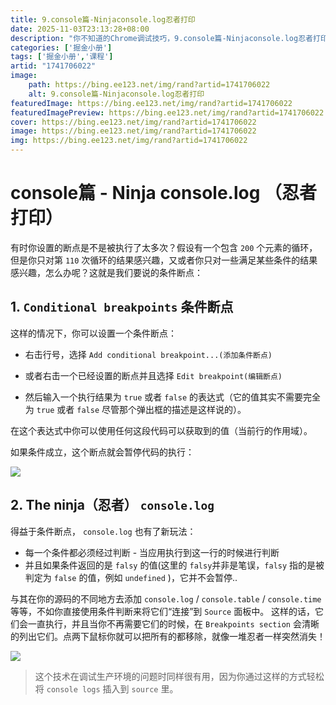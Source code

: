 ```yaml
---
title: 9.console篇-Ninjaconsole.log忍者打印
date: 2025-11-03T23:13:28+08:00
description: "你不知道的Chrome调试技巧，9.console篇-Ninjaconsole.log忍者打印"
categories: ['掘金小册']
tags: ['掘金小册','课程']
artid: "1741706022"
image:
    path: https://bing.ee123.net/img/rand?artid=1741706022
    alt: 9.console篇-Ninjaconsole.log忍者打印
featuredImage: https://bing.ee123.net/img/rand?artid=1741706022
featuredImagePreview: https://bing.ee123.net/img/rand?artid=1741706022
cover: https://bing.ee123.net/img/rand?artid=1741706022
image: https://bing.ee123.net/img/rand?artid=1741706022
img: https://bing.ee123.net/img/rand?artid=1741706022
---
```


# console篇 - Ninja console.log （忍者打印） 

有时你设置的断点是不是被执行了太多次？假设有一个包含 `200` 个元素的循环，但是你只对第 `110`  次循环的结果感兴趣，又或者你只对一些满足某些条件的结果感兴趣，怎么办呢？这就是我们要说的条件断点：

## 1. `Conditional breakpoints` 条件断点

这样的情况下，你可以设置一个条件断点：

- 右击行号，选择 `Add conditional breakpoint...(添加条件断点)`
- 或者右击一个已经设置的断点并且选择 `Edit breakpoint(编辑断点)`

- 然后输入一个执行结果为 `true` 或者 `false` 的表达式（它的值其实不需要完全为 `true` 或者 `false` 尽管那个弹出框的描述是这样说的）。

在这个表达式中你可以使用任何这段代码可以获取到的值（当前行的作用域）。

如果条件成立，这个断点就会暂停代码的执行：

![](https://p1-jj.byteimg.com/tos-cn-i-t2oaga2asx/gold-user-assets/2018/12/17/167b94b8f36112b7~tplv-t2oaga2asx-image.image)

## 2. The ninja（忍者） `console.log`

得益于条件断点， `console.log` 也有了新玩法：

- 每一个条件都必须经过判断 - 当应用执行到这一行的时候进行判断
- 并且如果条件返回的是 `falsy` 的值(这里的 `falsy`并非是笔误，`falsy` 指的是被判定为 `false` 的值，例如 `undefined` )，它并不会暂停..

与其在你的源码的不同地方去添加 `console.log` / `console.table` / `console.time` 等等，不如你直接使用条件判断来将它们“连接”到 `Source` 面板中。
这样的话，它们会一直执行，并且当你不再需要它们的时候，在 `Breakpoints section` 会清晰的列出它们。点两下鼠标你就可以把所有的都移除，就像一堆忍者一样突然消失！

![](https://p1-jj.byteimg.com/tos-cn-i-t2oaga2asx/gold-user-assets/2018/12/17/167b955a1f0311fc~tplv-t2oaga2asx-image.image)


> 这个技术在调试生产环境的问题时同样很有用，因为你通过这样的方式轻松将 `console logs` 插入到 `source` 里。